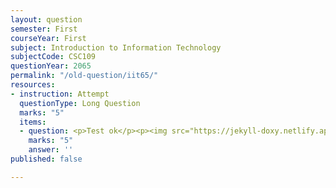 ```yaml
---
layout: question
semester: First
courseYear: First
subject: Introduction to Information Technology
subjectCode: CSC109
questionYear: 2065
permalink: "/old-question/iit65/"
resources:
- instruction: Attempt
  questionType: Long Question
  marks: "5"
  items:
  - question: <p>Test ok</p><p><img src="https://jekyll-doxy.netlify.app/assets/images/service-icon2.png"></p>
    marks: "5"
    answer: ''
published: false

---
```

